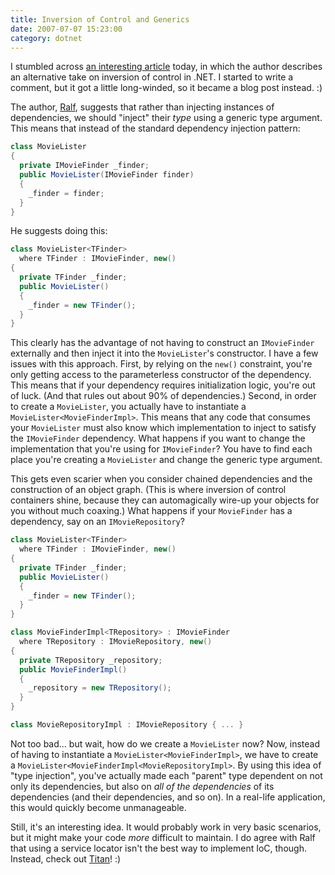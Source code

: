 ```yaml
---
title: Inversion of Control and Generics
date: 2007-07-07 15:23:00
category: dotnet
---
```


<span class='drop-cap'>I stumbled across</span> [an interesting article](http://weblogs.asp.net/ralfw/archive/2007/01/17/inversion-of-control-using-generics-revisiting-the-separation-of-use-and-implementation.aspx) today, in which the author describes an alternative take on inversion of control in .NET. I started to write a comment, but it got a little long-winded, so it became a blog post instead. :)

The author, [Ralf](http://weblogs.asp.net/ralfw/), suggests that rather than injecting instances of dependencies, we should "inject" their _type_ using a generic type argument. This means that instead of the standard dependency injection pattern:

```csharp
class MovieLister
{
  private IMovieFinder _finder;
  public MovieLister(IMovieFinder finder)
  {
    _finder = finder;
  }
}
````

He suggests doing this:

```csharp
class MovieLister<TFinder>
  where TFinder : IMovieFinder, new()
{
  private TFinder _finder;
  public MovieLister()
  {
    _finder = new TFinder();
  }
}
````

This clearly has the advantage of not having to construct an `IMovieFinder` externally and then inject it into the `MovieLister`'s constructor. I have a few issues with this approach. First, by relying on the `new()` constraint, you're only getting access to the parameterless constructor of the dependency. This means that if your dependency requires initialization logic, you're out of luck. (And that rules out about 90% of dependencies.) Second, in order to create a `MovieLister`, you actually have to instantiate a `MovieLister<MovieFinderImpl>`. This means that any code that consumes your `MovieLister` must also know which implementation to inject to satisfy the `IMovieFinder` dependency. What happens if you want to change the implementation that you're using for `IMovieFinder`? You have to find each place you're creating a `MovieLister` and change the generic type argument.

This gets even scarier when you consider chained dependencies and the construction of an object graph. (This is where inversion of control containers shine, because they can automagically wire-up your objects for you without much coaxing.) What happens if your `MovieFinder` has a dependency, say on an `IMovieRepository`?

```csharp
class MovieLister<TFinder>
  where TFinder : IMovieFinder, new()
{
  private TFinder _finder;
  public MovieLister()
  {
    _finder = new TFinder();
  }
}

class MovieFinderImpl<TRepository> : IMovieFinder
  where TRepository : IMovieRepository, new()
{
  private TRepository _repository;
  public MovieFinderImpl()
  {
    _repository = new TRepository();
  }
}

class MovieRepositoryImpl : IMovieRepository { ... }
````

Not too bad... but wait, how do we create a `MovieLister` now? Now, instead of having to instantiate a `MovieLister<MovieFinderImpl>`, we have to create a `MovieLister<MovieFinderImpl<MovieRepositoryImpl>`. By using this idea of "type injection", you've actually made each "parent" type dependent on not only its dependencies, but also on _all of the dependencies_ of its dependencies (and their dependencies, and so on). In a real-life application, this would quickly become unmanageable.

Still, it's an interesting idea. It would probably work in very basic scenarios, but it might make your code _more_ difficult to maintain. I do agree with Ralf that using a service locator isn't the best way to implement IoC, though. Instead, check out [Titan](http://code.google.com/p/titan-ioc/)! :)

